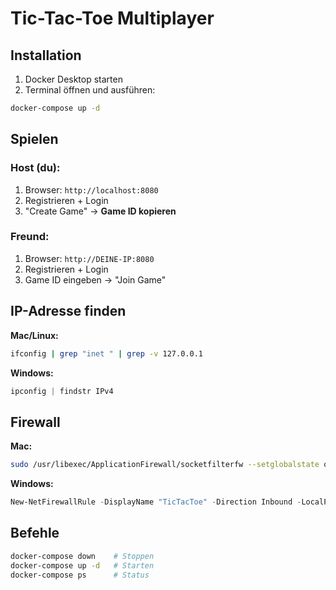 # Tic-Tac-Toe Multiplayer

## Installation

1. Docker Desktop starten
2. Terminal öffnen und ausführen:
```bash
docker-compose up -d
```

## Spielen

### Host (du):
1. Browser: `http://localhost:8080`
2. Registrieren + Login
3. "Create Game" → **Game ID kopieren**

### Freund:
1. Browser: `http://DEINE-IP:8080`
2. Registrieren + Login
3. Game ID eingeben → "Join Game"

## IP-Adresse finden

**Mac/Linux:**
```bash
ifconfig | grep "inet " | grep -v 127.0.0.1
```

**Windows:**
```powershell
ipconfig | findstr IPv4
```

## Firewall

**Mac:**
```bash
sudo /usr/libexec/ApplicationFirewall/socketfilterfw --setglobalstate off
```

**Windows:**
```powershell
New-NetFirewallRule -DisplayName "TicTacToe" -Direction Inbound -LocalPort 8080 -Protocol TCP -Action Allow
```

## Befehle

```bash
docker-compose down    # Stoppen
docker-compose up -d   # Starten
docker-compose ps      # Status
```

